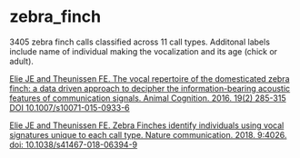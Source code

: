 # zebra_finch

3405 zebra finch calls classified across 11 call types. Additonal labels include name of individual making the vocalization and its age (chick or adult).

[Elie JE and Theunissen FE. The vocal repertoire of the domesticated zebra finch: a data driven approach to decipher the information-bearing acoustic features of communication signals. Animal Cognition. 2016. 19(2) 285-315 DOI 10.1007/s10071-015-0933-6](https://link.springer.com/article/10.1007/s10071-015-0933-6)

[Elie JE and Theunissen FE. Zebra Finches identify individuals using vocal signatures unique to each call type. Nature communication. 2018. 9:4026. doi: 10.1038/s41467-018-06394-9](https://www.nature.com/articles/s41467-018-06394-9)
